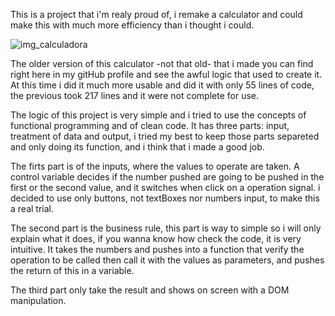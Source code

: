 This is a project that i'm realy proud of, i remake a calculator and could make this 
with much more efficiency than i thought i could.

![img_calculadora](https://user-images.githubusercontent.com/67127849/99117068-d9f56f80-25d3-11eb-9422-8020b5ddaec7.png)

The older version of this calculator -not that old- that i made you can find right here in my gitHub profile and see
the awful logic that used to create it. At this time i did it much more usable and did it with only 
55 lines of code, the previous took 217 lines and it were not complete for use.

The logic of this project is very simple and i tried to use the concepts of functional programming
and of clean code. It has three parts: input, treatment of data and output, i tried my best to keep
those parts separeted and only doing its function, and i think that i made a good job. 

The firts part is of the inputs, where the values to operate are taken. A control variable decides if 
the number pushed are going to be pushed in the first or the second value, and it switches when click 
on a operation signal. i decided to use only buttons, not textBoxes nor numbers input, to make this 
a real trial.

The second part is the business rule, this part is way to simple so i will only explain what it does, 
if you wanna know how check the code, it is very intuitive. It takes the numbers and pushes into a function
that verify the operation to be called then call it with the values as parameters, and pushes the return 
of this in a variable.

The third part only take the result and shows on screen with a DOM manipulation.
